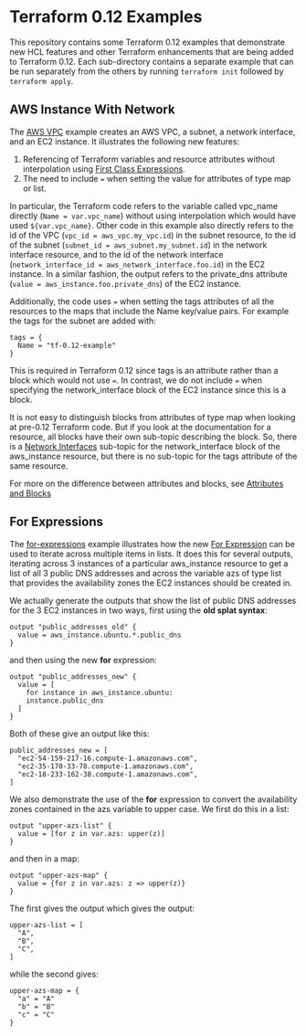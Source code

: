 # Terraform 0.12 Examples
This repository contains some Terraform 0.12 examples that demonstrate new HCL features and other Terraform enhancements that are being added to Terraform 0.12. Each sub-directory contains a separate example that can be run separately from the others by running `terraform init` followed by `terraform apply`.

## AWS Instance With Network
The [AWS VPC](./aws-instance-with-network) example creates an AWS VPC, a subnet, a network interface, and an EC2 instance. It illustrates the following new features:
1. Referencing of Terraform variables and resource attributes without interpolation using [First Class Expressions](https://www.hashicorp.com/blog/terraform-0-12-preview-first-class-expressions).
1. The need to include `=` when setting the value for attributes of type map or list.

In particular, the Terraform code refers to the variable called vpc_name directly (`Name = var.vpc_name`) without using interpolation which would have used `${var.vpc_name}`. Other code in this example also directly refers to the id of the VPC (`vpc_id = aws_vpc.my_vpc.id`) in the subnet resource, to the id of the subnet (`subnet_id = aws_subnet.my_subnet.id`) in the network interface resource, and to the id of the network interface (`network_interface_id = aws_network_interface.foo.id`) in the EC2 instance. In a similar fashion, the output refers to the private_dns attribute (`value = aws_instance.foo.private_dns`) of the EC2 instance.

Additionally, the code uses `=` when setting the tags attributes of all the resources to the maps that include the Name key/value pairs.  For example the tags for the subnet are added with:
```
tags = {
  Name = "tf-0.12-example"
}
```
This is required in Terraform 0.12 since tags is an attribute rather than a block which would not use `=`. In contrast, we do not include `=` when specifying the network_interface block of the EC2 instance since this is a block.

It is not easy to distinguish blocks from attributes of type map when looking at pre-0.12 Terraform code. But if you look at the documentation for a resource, all blocks have their own sub-topic describing the block. So, there is a [Network Interfaces](https://www.terraform.io/docs/providers/aws/r/instance.html#network-interfaces) sub-topic for the network_interface block of the aws_instance resource, but there is no sub-topic for the tags attribute of the same resource.

For more on the difference between attributes and blocks, see [Attributes and Blocks](https://github.com/hashicorp/terraform/blob/v0.12-alpha/website/docs/configuration/syntax.html.md#attributes-and-blocks)

## For Expressions
The [for-expressions](./for-expressions) example illustrates how the new [For Expression](https://github.com/hashicorp/terraform/blob/v0.12-alpha/website/docs/configuration/expressions.html.md#for-expressions) can be used to iterate across multiple items in lists. It does this for several outputs, iterating across 3 instances of a particular aws_instance resource to get a list of all 3 public DNS addresses and across the variable azs of type list that provides the availability zones the EC2 instances should be created in.

We actually generate the outputs that show the list of public DNS addresses for the 3 EC2 instances in two ways, first using the **old splat syntax**:
```
output "public_addresses_old" {
  value = aws_instance.ubuntu.*.public_dns
}
```
and then using the new **for** expression:
```
output "public_addresses_new" {
  value = [
    for instance in aws_instance.ubuntu:
    instance.public_dns
  ]
}
```
Both of these give an output like this:
```
public_addresses_new = [
  "ec2-54-159-217-16.compute-1.amazonaws.com",
  "ec2-35-170-33-78.compute-1.amazonaws.com",
  "ec2-18-233-162-38.compute-1.amazonaws.com",
]
```

We also demonstrate the use of the **for** expression to convert the availability zones contained in the azs variable to upper case. We first do this in a list:
```
output "upper-azs-list" {
  value = [for z in var.azs: upper(z)]
}
```
and then in a map:
```
output "upper-azs-map" {
  value = {for z in var.azs: z => upper(z)}
}
```
The first gives the output
which gives the output:
```
upper-azs-list = [
  "A",
  "B",
  "C",
]
```
while the second gives:
```
upper-azs-map = {
  "a" = "A"
  "b" = "B"
  "c" = "C"
}
```

